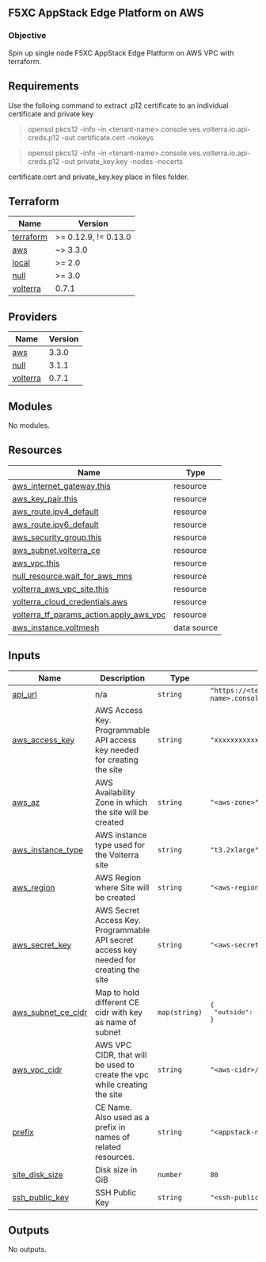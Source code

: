 ## F5XC AppStack Edge Platform on AWS
### Objective
Spin up single node F5XC AppStack Edge Platform on AWS VPC with terraform.

## Requirements

Use the folloing command to extract .p12 certificate to an individual certificate and private key

> openssl pkcs12 -info -in \<tenant-name\>.console.ves.volterra.io.api-creds.p12 -out certificate.cert -nokeys

> openssl pkcs12 -info -in \<tenant-name\>.console.ves.volterra.io.api-creds.p12 -out private_key.key -nodes -nocerts

certificate.cert and private_key.key place in files folder.

## Terraform

| Name | Version |
|------|---------|
| <a name="requirement_terraform"></a> [terraform](#requirement\_terraform) | >= 0.12.9, != 0.13.0 |
| <a name="requirement_aws"></a> [aws](#requirement\_aws) | ~> 3.3.0 |
| <a name="requirement_local"></a> [local](#requirement\_local) | >= 2.0 |
| <a name="requirement_null"></a> [null](#requirement\_null) | >= 3.0 |
| <a name="requirement_volterra"></a> [volterra](#requirement\_volterra) | 0.7.1 |

## Providers

| Name | Version |
|------|---------|
| <a name="provider_aws"></a> [aws](#provider\_aws) | 3.3.0 |
| <a name="provider_null"></a> [null](#provider\_null) | 3.1.1 |
| <a name="provider_volterra"></a> [volterra](#provider\_volterra) | 0.7.1 |

## Modules

No modules.

## Resources

| Name | Type |
|------|------|
| [aws_internet_gateway.this](https://registry.terraform.io/providers/hashicorp/aws/latest/docs/resources/internet_gateway) | resource |
| [aws_key_pair.this](https://registry.terraform.io/providers/hashicorp/aws/latest/docs/resources/key_pair) | resource |
| [aws_route.ipv4_default](https://registry.terraform.io/providers/hashicorp/aws/latest/docs/resources/route) | resource |
| [aws_route.ipv6_default](https://registry.terraform.io/providers/hashicorp/aws/latest/docs/resources/route) | resource |
| [aws_security_group.this](https://registry.terraform.io/providers/hashicorp/aws/latest/docs/resources/security_group) | resource |
| [aws_subnet.volterra_ce](https://registry.terraform.io/providers/hashicorp/aws/latest/docs/resources/subnet) | resource |
| [aws_vpc.this](https://registry.terraform.io/providers/hashicorp/aws/latest/docs/resources/vpc) | resource |
| [null_resource.wait_for_aws_mns](https://registry.terraform.io/providers/hashicorp/null/latest/docs/resources/resource) | resource |
| [volterra_aws_vpc_site.this](https://registry.terraform.io/providers/volterraedge/volterra/0.7.1/docs/resources/aws_vpc_site) | resource |
| [volterra_cloud_credentials.aws](https://registry.terraform.io/providers/volterraedge/volterra/0.7.1/docs/resources/cloud_credentials) | resource |
| [volterra_tf_params_action.apply_aws_vpc](https://registry.terraform.io/providers/volterraedge/volterra/0.7.1/docs/resources/tf_params_action) | resource |
| [aws_instance.voltmesh](https://registry.terraform.io/providers/hashicorp/aws/latest/docs/data-sources/instance) | data source |

## Inputs

| Name | Description | Type | Default | Required |
|------|-------------|------|---------|:--------:|
| <a name="input_api_url"></a> [api\_url](#input\_api\_url) | n/a | `string` | `"https://<tenant-name>.console.ves.volterra.io/api"` | no |
| <a name="input_aws_access_key"></a> [aws\_access\_key](#input\_aws\_access\_key) | AWS Access Key. Programmable API access key needed for creating the site | `string` | `"xxxxxxxxxxxxx"` | no |
| <a name="input_aws_az"></a> [aws\_az](#input\_aws\_az) | AWS Availability Zone in which the site will be created | `string` | `"<aws-zone>"` | no |
| <a name="input_aws_instance_type"></a> [aws\_instance\_type](#input\_aws\_instance\_type) | AWS instance type used for the Volterra site | `string` | `"t3.2xlarge"` | no |
| <a name="input_aws_region"></a> [aws\_region](#input\_aws\_region) | AWS Region where Site will be created | `string` | `"<aws-region>"` | no |
| <a name="input_aws_secret_key"></a> [aws\_secret\_key](#input\_aws\_secret\_key) | AWS Secret Access Key. Programmable API secret access key needed for creating the site | `string` | `"<aws-secret>"` | no |
| <a name="input_aws_subnet_ce_cidr"></a> [aws\_subnet\_ce\_cidr](#input\_aws\_subnet\_ce\_cidr) | Map to hold different CE cidr with key as name of subnet | `map(string)` | <pre>{<br>  "outside": "\<aws-cidr\>/16"<br>}</pre> | no |
| <a name="input_aws_vpc_cidr"></a> [aws\_vpc\_cidr](#input\_aws\_vpc\_cidr) | AWS VPC CIDR, that will be used to create the vpc while creating the site | `string` | `"<aws-cidr>/16"` | no |
| <a name="input_prefix"></a> [prefix](#input\_prefix) | CE Name. Also used as a prefix in names of related resources. | `string` | `"<appstack-name>"` | no |
| <a name="input_site_disk_size"></a> [site\_disk\_size](#input\_site\_disk\_size) | Disk size in GiB | `number` | `80` | no |
| <a name="input_ssh_public_key"></a> [ssh\_public\_key](#input\_ssh\_public\_key) | SSH Public Key | `string` | `"<ssh-public-key>"` | no |

## Outputs

No outputs.
